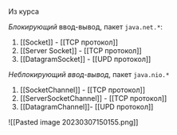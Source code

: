Из курса

*Блокирующий* ввод-вывод, пакет `java.net.*`:
1. [[Socket]] - [[TCP протокол]]
2. [[Server Socket]] - [[TCP протокол]]
3. [[DatagramSocket]] - [[UPD протокол]]

*Неблокирующий ввод-вывод*, пакет `java.nio.*`
1. [[SocketChannel]] - [[TCP протокол]]
2. [[ServerSocketChannel]] - [[TCP протокол]]
3. [[DatagramChannel]]- [[UPD протокол]]

![[Pasted image 20230307150155.png]]